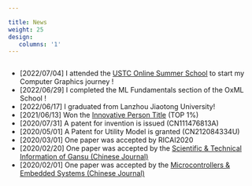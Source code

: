 ```yaml
---

title: News
weight: 25
design:
   columns: '1'
---
```

<div style="overflow-y: auto; max-height:350px; ">
		  <ul>
			  <li>
					[2022/07/04] I attended the <a href="http://staff.ustc.edu.cn/~renjiec/SummerSchool_2022/index.html">USTC Online Summer School</a> to start my Computer Graphics journey !
			  </li>
			  <li>
					[2022/06/29] I completed the ML Fundamentals section of the OxML School !
			  </li>
			  <li>
			  		[2022/06/17] I graduated from Lanzhou Jiaotong University!
			  </li>
			  <li>
			  		[2021/06/13] Won the <a href="https://tuanwei.lzjtu.edu.cn/info/1043/2997.htm">Innovative Person Title</a> (TOP 1%)
			  </li>
			  <li>
			  		[2020/07/31] A patent for invention is issued (CN111476813A)
			  </li>
			  <li>
			  		[2020/05/01] A Patent for Utility Model is granted (CN212084334U)
			  </li>
			  <li>
			  		[2020/03/01] One paper was accepted by RICAI2020
			  </li>
			  <li>
			  		[2020/02/20] One paper was accepted by the <a href="https://navi.cnki.net/knavi/journals/LZKQ/detail">Scientific & Technical Information of Gansu (Chinese Journal) </a>
			  </li>
			  <li>
			  		[2020/02/01] One paper was accepted by the <a href="https://navi.cnki.net/knavi/journals/DPJY/detail">Microcontrollers & Embedded Systems (Chinese Journal) </a>
			  </li>
		  </ul>
</div>



